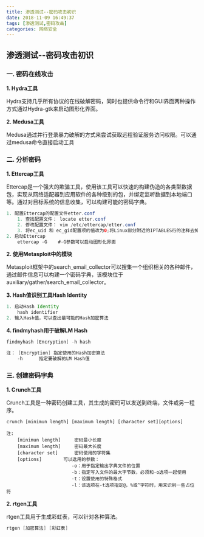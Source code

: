 ```yaml
---
title: 渗透测试--密码攻击初识
date: 2018-11-09 16:49:37
tags: [渗透测试,密码攻击]
categories: 网络安全
---
```


## 渗透测试--密码攻击初识

### **一.  密码在线攻击**

**1. Hydra工具**

Hydra支持几乎所有协议的在线破解密码，同时也提供命令行和GUI界面两种操作方式通过Hydra-gtk来启动图形化界面。

**2. Medusa工具**

Medusa通过并行登录暴力破解的方式来尝试获取远程验证服务访问权限。可以通过medusa命令直接启动工具

### **二.  分析密码**

**1.  Ettercap工具**

Ettercap是一个强大的欺骗工具，使用该工具可以快速的构建伪造的各类型数据包，实现从网络适配器到应用软件的各种级别的包，并绑定监听数据到本地端口等。通过对目标系统的信息收集，可以构建可能的密码字典。

```Java
1. 配置Ettercap的配置文件etter.conf
	1. 查找配置文件： locate etter.conf
	2. 修改配置文件： vim /etc/ettercap/etter.conf
	3. 将ec_uid 和 ec_gid配置项的值改为0;将Linux部分附近的IPTABLES行的注释去掉
2. 启动Ettercap
	ettercap -G    #-G参数可以启动图形化界面
```

**2.  使用Metasploit中的模块**

Metasploit框架中的search_email_collector可以搜集一个组织相关的各种邮件，通过邮件信息可以构建一个密码字典，该模块位于auxiliary/gather/search_email_collector。

**3.  Hash值识别工具Hash Identity**

```Java
1. 启动Hash Identity
	hash identifier
2. 输入Hash值，可以查出最可能的Hash加密算法
```

**4.  findmyhash用于破解LM Hash**

```Java
findmyhash [Encryption] -h hash

注： [Encryption] 指定使用的Hash加密算法
	-h		指定要破解的LM Hash值
```

### **三.  创建密码字典**

**1.  Crunch工具**

Crunch工具是一种密码创建工具，其生成的密码可以发送到终端，文件或另一程序。

```
crunch [minimun length] [maximum length] [character set][options]

注: 
	[minimun length]	 密码最小长度
	[maximum length]	 密码最大长度
	[character set]  	 密码使用的字符集
	[options]  		 可以选用的参数：
    					-o：用于指定输出字典文件的位置
						-b：指定写入文件的最大字节数，必须和-o选项一起使用
                        -t：设置使用的特殊格式
                        -l：该选项在-t选项指定@，%或^字符时，用来识别一些占位符
```

**2.  rtgen工具**

rtgen工具用于生成彩虹表，可以针对各种算法。

```Java
rtgen [加密算法] [彩虹表]
```

